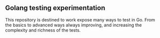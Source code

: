 ## Golang testing experimentation

This repository is destined to work expose many ways to test in Go. 
From the basics to advanced ways always improving, and increasing 
the complexity and richness of the tests.